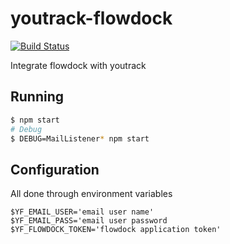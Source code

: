 # youtrack-flowdock

[![Build Status](https://travis-ci.org/codio/youtrack-flowdock.svg)](https://travis-ci.org/codio/youtrack-flowdock)

Integrate flowdock with youtrack


## Running

```bash
$ npm start
# Debug
$ DEBUG=MailListener* npm start
```

## Configuration

All done through environment variables

```
$YF_EMAIL_USER='email user name'
$YF_EMAIL_PASS='email user password
$YF_FLOWDOCK_TOKEN='flowdock application token'
```

